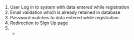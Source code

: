 1. User Log in to system with data entered while registration
2. Email validation which is already retained in database
3. Password matches to data entered while registration
4. Redirection to Sign Up page 
5. -
